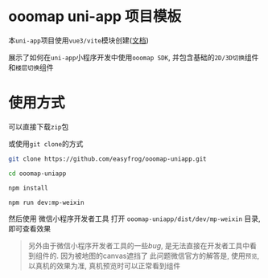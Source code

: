 # ooomap uni-app 项目模板

本`uni-app`项目使用`vue3/vite`模块创建([文档](https://uniapp.dcloud.net.cn/quickstart-cli.html))

展示了如何在`uni-app`小程序开发中使用`ooomap SDK`, 并包含基础的`2D/3D切换`组件和`楼层切换`组件

# 使用方式

可以直接下载`zip`包

或使用`git clone`的方式

```bash
git clone https://github.com/easyfrog/ooomap-uniapp.git

cd ooomap-uniapp

npm install

npm run dev:mp-weixin

```

然后使用 微信小程序开发者工具 打开 `ooomap-uniapp/dist/dev/mp-weixin` 目录, 即可查看效果

> 另外由于微信小程序开发者工具的一些*bug*, 是无法直接在开发者工具中看到组件的. 因为被地图的canvas遮挡了
> 此问题微信官方的解答是, 使用`预览`, 以真机的效果为准, 真机预览时可以正常看到组件